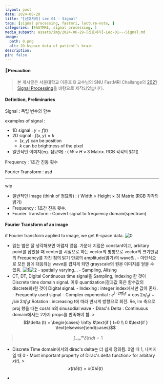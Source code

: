 ```yaml
---
layout: post
date: 2024-06-29
title: "[신호처리] Lec 01 - Signal"
tags: [signal processing, fastmri, lecture-note, ]
categories: [FASTMRI, signal processing, ]
media_subpath: assets/img/2024-06-29-[신호처리]-Lec-01---Signal.md
image:
  path: 0.png
  alt: 2D-kspace data of patient’s brain
description:  
pin: false
---
```




#### 📢Precaution


> 본 게시글은 서울대학교 이종호 B 교수님의 SNU FastMRI Challange의 [2021 Signal Processing](https://www.youtube.com/playlist?list=PLZjIfJn3RN8si1ohhmSoWgH4VYLPwIW84)을 바탕으로 제작되었습니다.



#### Definition, Preliminaries



Signal
: 독립 변수의 함수


examples of signal : 

- 1D signal : $y=f(t)$
- 2D signal : $f(x, y)=k$
	- $(x,y)$ can be position
	- $k$ can be brightness of the pixel
- 일반적인 이미지(eg. 점묘화) : ( $W\times H \times 3$ Matrix. RGB 각각의 밝기)

Frequency
: 1초간 진동 횟수


Fourier Transform
: asd


---


wip



- 일반적인 Image (think of 점묘화) : ( Width $\times$ Height $\times$ 3) Matrix (RGB 각각의 밝기)
- Frequency : 1초간 진동 횟수. 
- Fourier Transform : Convert signal to frequency domain(spectrum)

#### Fourier Transform of an image
 if Fourier transform applied to image, we get K-space data.
 ![0](/0.png)
  - 읽는 법은 잘 생각해보면 어렵지 않음. 가운데 지점은 constant이고, arbitary point를 잡았을 때 center를 시점으로 하는 vector의 방향으로 vector의 크기만큼의 Frequency를 가진 점의 밝기 만큼의 amplitude(밝기)의 wave임.   - 이런식으로 모든 점에 대응되는 wave를 겹치게 되면 grayscale의 원본 이미지를 얻을 수 있음. ![1](/1.png)![2](/2.png)    - spatially varying...  - Sampling, Alising
- CT, DT, Digital Continuous time signal을 Sampling, Indexing 한 것이 Discrete time domain signal.  이후 quantization(결과값 혹은 함수값의 discrete화)한 것이 Digital signal.   - Indexing : integer index에서만 값이 존재.   - Frequently used signal   - Complex exponential : $e^{j\cdot 2\pi f_0 t} = \cos{2\pi f_0 t} + j\sin{2\pi f_0 t}$    Rotation : increasing t에 따라 반시계 방향으로 회전. Re, Im 축으로 proj 했을 때는 cos/sin의 sinusodial wave   - Dirac's Delta : Continuous domain에서는 2가지 props를 만족해야 함.  >$$\delta (t) = \begin{cases}   \infty &\text{if } t=0 \\   0 &\text{if } \text{elsewise}\end{cases}$$
 >$$\int_{-\infty}^\infty \delta (t) dt = 1$$
  - Discrete Time domain에서의 dirac's delta는 더 쉽게 정의됨. 0일 때 1, 나머지일 때 0  - Most important property of Dirac's delta function> for arbitary $x(t)$, >$$x(t)\delta(t) = x(0)\delta(t)$$ 

- 
